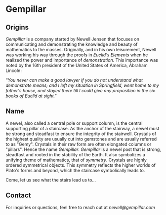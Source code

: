 # Gempillar

## Origins

_Gempillar_ is a company started by Newell Jensen that focuses on communicating and demonstrating the knowledge and beauty of mathematics to the masses.  Originally, and in his own leisurement, Newell was working his way through the proofs in _Euclid's Elements_ when he realized the power and importance of _demonstration_.  This importance was noted by the 16th president of the United States of America, Abraham Lincoln:

_"You never can make a good lawyer if you do not understand what demonstrate means; and I left my situation in Springfield, went home to my father's house, and stayed there till I could give any proposition in the six books of Euclid at sight."_


## Name

A newel, also called a central pole or support column, is the central supporting pillar of a staircase.  As the anchor of the stairway, a newel must be strong and steadfast to ensure the integrity of the stairwell.  Crystals of the highest quality are usually cut into gemstones and are usually referred to as "Gemy".  Crystals in their raw form are often elongated columns or "pillars".  Hence the name _Gempillar_.  _Gempillar_ is a newel post that is strong, steadfast and rooted in the stability of the Earth.  It also symbolizes a unifying theme of mathematics, that of _symmetry_.  Crystals are highly ordered symmetrical objects. This symmetry reflects the higher worlds of Plato's forms and beyond, which the staircase symbolically leads to.

Come, let us see what the stairs lead us to...


## Contact

For inquiries or questions, feel free to reach out at _newell@gempillar.com_
